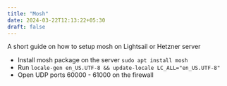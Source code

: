 ```yaml
---
title: "Mosh"
date: 2024-03-22T12:13:22+05:30
draft: false
---
```


A short guide on how to setup mosh on Lightsail or Hetzner server

- Install mosh package on the server `sudo apt install mosh`
- Run `locale-gen en_US.UTF-8 && update-locale LC_ALL="en_US.UTF-8"`
- Open UDP ports 60000 - 61000 on the firewall
